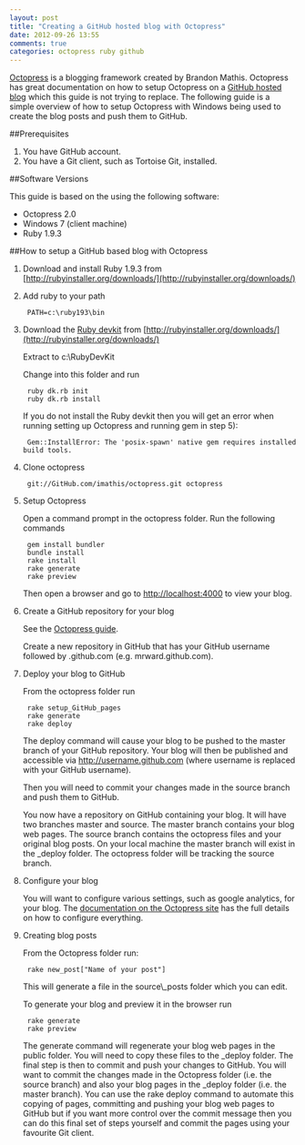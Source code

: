 ```yaml
---
layout: post
title: "Creating a GitHub hosted blog with Octopress"
date: 2012-09-26 13:55
comments: true
categories: octopress ruby github
---
```


[Octopress](http://octopress.org/) is a blogging framework created by Brandon Mathis. Octopress has great documentation on how to setup Octopress on a [GitHub hosted blog](http://pages.github.com/) which this guide is not trying to replace. The following guide is a simple overview of how to setup Octopress with Windows being used to create the blog posts and push them to GitHub.

##Prerequisites

1. You have GitHub account.
2. You have a Git client, such as Tortoise Git, installed.

##Software Versions

This guide is based on the using the following software:

* Octopress 2.0
* Windows 7 (client machine)
* Ruby 1.9.3

##How to setup a GitHub based blog with Octopress

1. Download and install Ruby 1.9.3 from [http://rubyinstaller.org/downloads/](http://rubyinstaller.org/downloads/)
2. Add ruby to your path

        PATH=c:\ruby193\bin

3. Download the [Ruby devkit](https://GitHub.com/oneclick/rubyinstaller/wiki/Development-Kit) from [http://rubyinstaller.org/downloads/](http://rubyinstaller.org/downloads/)

    Extract to c:\RubyDevKit

    Change into this folder and run

        ruby dk.rb init
        ruby dk.rb install

    If you do not install the Ruby devkit then you will get an error when running setting up Octopress and running gem in step 5): 

        Gem::InstallError: The 'posix-spawn' native gem requires installed build tools.

4. Clone octopress

        git://GitHub.com/imathis/octopress.git octopress

5. Setup Octopress

    Open a command prompt in the octopress folder. Run the following commands

        gem install bundler
        bundle install
        rake install
        rake generate
        rake preview
	
    Then open a browser and go to [http://localhost:4000](http://localhost:4000) to view your blog.

6. Create a GitHub repository for your blog

    See the [Octopress guide](http://octopress.org/docs/deploying/github/).

    Create a new repository in GitHub that has your GitHub username followed by .github.com (e.g. mrward.github.com).

7. Deploy your blog to GitHub

    From the octopress folder run

        rake setup_GitHub_pages
        rake generate
        rake deploy

    The deploy command will cause your blog to be pushed to the master branch of your GitHub repository. Your blog will then be published and accessible via http://username.github.com (where username is replaced with your GitHub username).

    Then you will need to commit your changes made in the source branch and push them to GitHub.

    You now have a repository on GitHub containing your blog. It will have two branches master and source. The master branch contains your blog web pages. The source branch contains the octopress files and your original blog posts. On your local machine the master branch will exist in the \_deploy folder. The octopress folder will be tracking the source branch.

8. Configure your blog

    You will want to configure various settings, such as google analytics, for your blog. The [documentation on the Octopress site](http://octopress.org/docs/configuring/) has the full details on how to configure everything.

9. Creating blog posts

    From the Octopress folder run:

        rake new_post["Name of your post"]

    This will generate a file in the source\\\_posts folder which you can edit.

    To generate your blog and preview it in the browser run

        rake generate
        rake preview

    The generate command will regenerate your blog web pages in the public folder. You will need to copy these files to the \_deploy folder. The final step is then to commit and push your changes to GitHub. You will want to commit the changes made in the Octopress folder (i.e. the source branch) and also your blog pages in the \_deploy folder (i.e. the master branch). You can use the rake deploy command to automate this copying of pages, committing and pushing your blog web pages to GitHub but if you want more control over the commit message then you can do this final set of steps yourself and commit the pages using your favourite Git client.
	